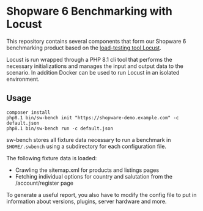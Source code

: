 # Shopware 6 Benchmarking with Locust

This repository contains several components that form our Shopware 6 benchmarking product
based on the [load-testing tool Locust](https://locust.io).

Locust is run wrapped through a PHP 8.1 cli tool that performs the necessary initializations
and manages the input and output data to the scenario. In addition Docker can be used to run
Locust in an isolated environment.

## Usage

```
composer install
php8.1 bin/sw-bench init "https://shopware-demo.example.com" -c default.json
php8.1 bin/sw-bench run -c default.json
```

sw-bench stores all fixture data necessary to run a benchmark in `$HOME/.swbench`
using a subdirectory for each configuration file.

The following fixture data is loaded:

* Crawling the sitemap.xml for products and listings pages
* Fetching individual options for country and salutation from the /account/register page

To generate a useful report, you also have to modify the config file to put in
information about versions, plugins, server hardware and more.